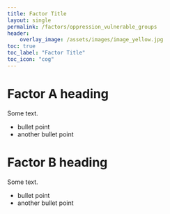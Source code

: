 ```yaml
---
title: Factor Title
layout: single
permalink: /factors/oppression_vulnerable_groups
header:
    overlay_image: /assets/images/image_yellow.jpg
toc: true
toc_label: "Factor Title"
toc_icon: "cog"
---
```


# Factor A heading

Some text.

* bullet point
* another bullet point

# Factor B heading

Some text.

* bullet point
* another bullet point


